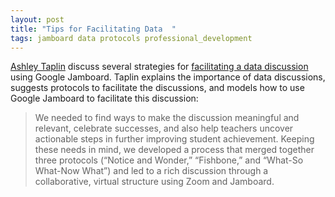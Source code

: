 ```yaml
---
layout: post
title: "Tips for Facilitating Data  "
tags: jamboard data protocols professional_development
---
```


[Ashley Taplin](https://twitter.com/AshleyPTaplin) discuss several strategies for [facilitating a data discussion](https://ashleytaplin.com/2021/01/15/facilitating-a-virtual-data-discussion/) using Google Jamboard.  Taplin explains the importance of data discussions, suggests protocols to facilitate the discussions, and models how to use Google Jamboard to facilitate this discussion:

> We needed to find ways to make the discussion meaningful and relevant, celebrate successes, and also help teachers uncover actionable steps in further improving student achievement. Keeping these needs in mind, we developed a process that merged together three protocols (“Notice and Wonder,” “Fishbone,” and “What-So What-Now What”) and led to a rich discussion through a collaborative, virtual structure using Zoom and Jamboard.




